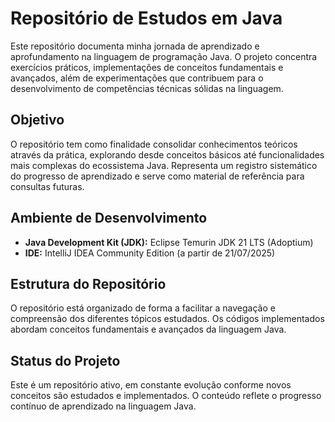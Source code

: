 # Repositório de Estudos em Java

Este repositório documenta minha jornada de aprendizado e aprofundamento na linguagem de programação Java. O projeto concentra exercícios práticos, implementações de conceitos fundamentais e avançados, além de experimentações que contribuem para o desenvolvimento de competências técnicas sólidas na linguagem.

## Objetivo

O repositório tem como finalidade consolidar conhecimentos teóricos através da prática, explorando desde conceitos básicos até funcionalidades mais complexas do ecossistema Java. Representa um registro sistemático do progresso de aprendizado e serve como material de referência para consultas futuras.

## Ambiente de Desenvolvimento

- **Java Development Kit (JDK):** Eclipse Temurin JDK 21 LTS (Adoptium)
- **IDE:** IntelliJ IDEA Community Edition (a partir de 21/07/2025)

## Estrutura do Repositório

O repositório está organizado de forma a facilitar a navegação e compreensão dos diferentes tópicos estudados. Os códigos implementados abordam conceitos fundamentais e avançados da linguagem Java.

## Status do Projeto

Este é um repositório ativo, em constante evolução conforme novos conceitos são estudados e implementados. O conteúdo reflete o progresso contínuo de aprendizado na linguagem Java.
